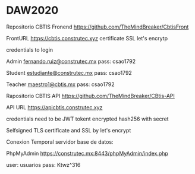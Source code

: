 # DAW2020

Repositorio CBTIS Fronend
https://github.com/TheMindBreaker/CbtisFront

FrontURL
https://cbtis.construtec.xyz
certificate SSL let's encrytp

credentials to login

Admin
fernando.ruiz@construtec.mx
pass: csao1792

Student
estudiante@construtec.mx
pass: csao1792

Teacher
maestro1@cbtis.mx
pass: csao1792


Rapositorio CBTIS API
https://github.com/TheMindBreaker/CBtis-API

API URL
https://apicbtis.construtec.xyz

credentials need to be JWT tokent encrypted hash256 with secret

Selfsigned TLS certificate and SSL by let's encrypt



Conexion Temporal servidor base de datos:

PhpMyAdmin
https://construtec.mx:8443/phpMyAdmin/index.php

user: usuarios
pass: Ktwz^316
